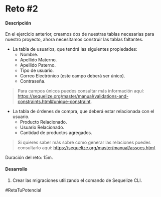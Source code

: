 # Reto #2
#### Descripción
En el ejercicio anterior, creamos dos de nuestras tablas necesarias para nuestro proyecto, ahora necesitamos construir las tablas faltantes.
- La tabla de usuarios, que tendrá las siguientes propiedades:
  - Nombre.
  - Apellido Materno.
  - Apellido Paterno.
  - Tipo de usuario.
  - Correo Electrónico (este campo deberá ser único).
  - Contraseña.
> Para campos únicos puedes consultar más información aquí: https://sequelize.org/master/manual/validations-and-constraints.html#unique-constraint.

- La tabla de órdenes de compra, que deberá estar relacionada con el usuario.
  - Producto Relacionado.
  - Usuario Relacionado.
  - Cantidad de productos agregados.

> Si quieres saber más sobre como generar las relaciones puedes consultarlo aquí: https://sequelize.org/master/manual/assocs.html.

Duración del reto: 15m.

#### Desarrollo
1. Crear las migraciones utilizando el comando de Sequelize CLI.

#RetaTuPotencial